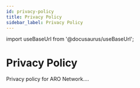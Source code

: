 ```yaml
---
id: privacy-policy
title: Privacy Policy
sidebar_label: Privacy Policy
---
```

import useBaseUrl from '@docusaurus/useBaseUrl';

# Privacy Policy
Privacy policy for ARO Network....
